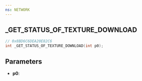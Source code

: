 ```yaml
---
ns: NETWORK
---
```

## _GET_STATUS_OF_TEXTURE_DOWNLOAD

```c
// 0x8BD6C6DEA20E82C6
int _GET_STATUS_OF_TEXTURE_DOWNLOAD(int p0);
```

## Parameters
* **p0**:
